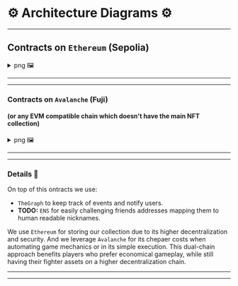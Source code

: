 # ⚙️ Architecture Diagrams ⚙️

---

## Contracts on `Ethereum` (Sepolia)

<details> <summary> png 🖼️ </summary>

<img src="../repo-images/architecture-images/eth-contracts.png">

</details>

---

---

### Contracts on `Avalanche` (Fuji)

#### (or any EVM compatible chain which doesn't have the main NFT collection)

<details> <summary> png 🖼️ </summary>

<img src="../repo-images/architecture-images/avl-contracts.png">

## </details>

---

---

### Details 📝

On top of this ontracts we use:

- `TheGraph` to keep track of events and notify users.
- **TODO:** `ENS` for easily challenging friends addresses mapping them to human readable nicknames.

We use `Ethereum` for storing our collection due to its higher decentralization and security. And we leverage `Avalanche` for its chepaer costs when automating game mechanics or in its simple execution. This dual-chain approach benefits players who prefer economical gameplay, while still having their fighter assets on a higher decentralization chain.

---

---
